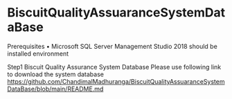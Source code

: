 # BiscuitQualityAssuaranceSystemDataBase

Prerequisites
•	Microsoft SQL Server Management Studio 2018 should be installed environment

Step1
Biscuit Quality Assurance System Database
Please use following link to download the system database
https://github.com/ChandimalMadhuranga/BiscuitQualityAssuaranceSystemDataBase/blob/main/README.md
